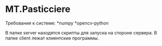 # MT.Pasticciere

Требования к системе:
*numpy
*opencv-python

В папке server находятся скрипты для запуска на стороне сервера.
В папке client лежат клиентские программы.
